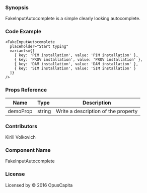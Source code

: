 ### Synopsis

FakeInputAutocomplete is a simple clearly looking autocomplete.

### Code Example

```
<FakeInputAutocomplete 
  placeholder="Start typing"
  variants={[
    { key: 'PIM installation', value: 'PIM installation' },
    { key: 'PROV installation', value: 'PROV installation' },
    { key: 'DAM installation', value: 'DAM installation' },
    { key: 'SIM installation', value: 'SIM installation' }
  ]}
/>
```

### Props Reference

| Name                          | Type                  | Description                                                |
| ------------------------------|:----------------------| -----------------------------------------------------------|
| demoProp | string | Write a description of the property |

### Contributors
Kirill Volkovich

### Component Name

FakeInputAutocomplete

### License

Licensed by © 2016 OpusCapita

